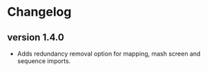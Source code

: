 # Changelog

## version 1.4.0

* Adds redundancy removal option for mapping, mash screen and sequence
imports.